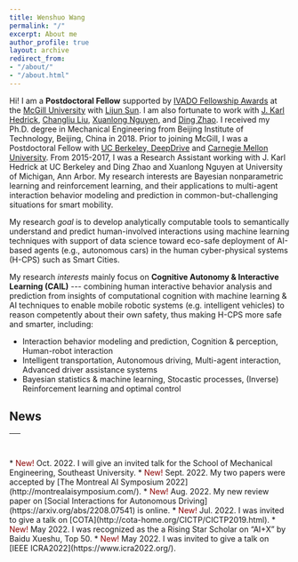 ```yaml
---
title: Wenshuo Wang
permalink: "/"
excerpt: About me
author_profile: true
layout: archive
redirect_from:
- "/about/"
- "/about.html"
---
```


Hi! I am a **Postdoctoral Fellow** supported by [IVADO Fellowship Awards](https://ivado.ca/en/spotlight-on-our-academic-community/?programmes=postdoctoral-research-funding) at the [McGill University](https://lijunsun.github.io/) with [Lijun Sun](https://www.mcgill.ca/civil/lijun-sun). I am also fortunate to work with [J. Karl Hedrick](https://senate.universityofcalifornia.edu/in-memoriam/files/karl-hedrick.html), [Changliu Liu](http://icontrol.ri.cmu.edu/), [Xuanlong Nguyen](http://dept.stat.lsa.umich.edu/~xuanlong/), and [Ding Zhao](https://safeai-lab.github.io/). I received my Ph.D. degree in Mechanical Engineering from Beijing Institute of Technology, Beijing, China in 2018. Prior to joining McGill, I was a Postdoctoral Fellow with [UC Berkeley, DeepDrive](https://deepdrive.berkeley.edu/) and [Carnegie Mellon University](https://www.meche.engineering.cmu.edu/). From 2015-2017, I was a Research Assistant working with J. Karl Hedrick at UC Berkeley and Ding Zhao and Xuanlong Nguyen at University of Michigan, Ann Arbor. My research interests are Bayesian nonparametric learning and reinforcement learning, and their applications to multi-agent interaction behavior modeling and prediction in common-but-challenging situations for smart mobility.


My research *goal* is to develop analytically computable tools to semantically understand and predict human-involved interactions using machine learning techniques with support of data science toward eco-safe deployment of AI-based agents (e.g., autonomous cars) in the human cyber-physical systems (H-CPS) such as Smart Cities.

My research *interests* mainly focus on **Cognitive Autonomy & Interactive Learning (CAIL)** --- combining human interactive behavior analysis and prediction from insights of computational cognition with machine learning & AI techniques to enable mobile robotic systems (e.g. intelligent vehicles) to reason competently about their own safety, thus making H-CPS more safe and smarter, including:

* Interaction behavior modeling and prediction, Cognition & perception, Human-robot interaction 
* Intelligent transportation, Autonomous driving, Multi-agent interaction, Advanced driver assistance systems 
* Bayesian statistics & machine learning, Stocastic processes, (Inverse) Reinforcement learning and optimal control

## News 
<table style="width:100%">
  <thead>
    <tr>
      <th width="100%">&nbsp;</th>
    </tr>
  </thead>
</table>
* <span style="color:darkred"> New! </span> Oct. 2022. I will give an invited talk for the School of Mechanical Engineering, Southeast University.
* <span style="color:darkred"> New! </span> Sept. 2022. My two papers were accepted by [The Montreal AI Symposium 2022](http://montrealaisymposium.com/). 
* <span style="color:darkred"> New! </span> Aug. 2022. My new review paper on [Social Interactions for Autonomous Driving](https://arxiv.org/abs/2208.07541) is online. 
* <span style="color:darkred"> New! </span> Jul. 2022. I was invited to give a talk on [COTA](http://cota-home.org/CICTP/CICTP2019.html).
* <span style="color:darkred"> New! </span> May 2022. I was recognized as the a Rising Star Scholar on “AI+X” by Baidu Xueshu, Top 50. 
* <span style="color:darkred"> New! </span> May 2022. I was invited to give a talk on [IEEE ICRA2022](https://www.icra2022.org/). 




<!-- <dl>
  <dt> <strong>Instructor</strong></dt>
  <dd> - CEE 412/CET 522: Transportation Data Management and Visualization -- Winter 2021</dd>
  <dd> &nbsp;&nbsp;&nbsp;&nbsp; - 44 undergrads and grads; rating: 4.1/5.0 </dd>
  <dd> - <a href="https://zhiyongcui.com/CEE412_CET522/">CEE 412/CET 522: Transportation Data Management and Visualization</a> -- Winter 2020 [<a href="https://zhiyongcui.com/CEE412_CET522/docs/gallery/">Gallery</a>] (<span style="color:darkred;">CEE Department Chair's Award</span>)</dd>
  <dd> &nbsp;&nbsp;&nbsp;&nbsp; - 50 undergrads and grads; rating: 4.1/5.0 </dd>
  <dt> <strong>Guest Lecture</strong></dt>
  <dd> - CEE 412/CET 512: Transportation Data Management -- Winter 2019</dd>
  <dd> - Engineering Discovery Days, University of Washington -- Spring 2017, 2018, 2019</dd>
  <dt> <strong>Teach Assistant</strong></dt>
  <dd> - CEE 412 / CET 512: Transportation Data Management, UW, Winter 2019</dd>
</dl> -->
<!-- <ul>
  <li><a href="https://zhiyongcui.com/CEE412_CET522/">CEE 412/CET 522: Transportation Data Management and Visualization</a> -- Winter 2020 (Instructor)[<a href="https://zhiyongcui.com/CEE412_CET522/">Gallery</a>]</li>
</ul>
 -->
